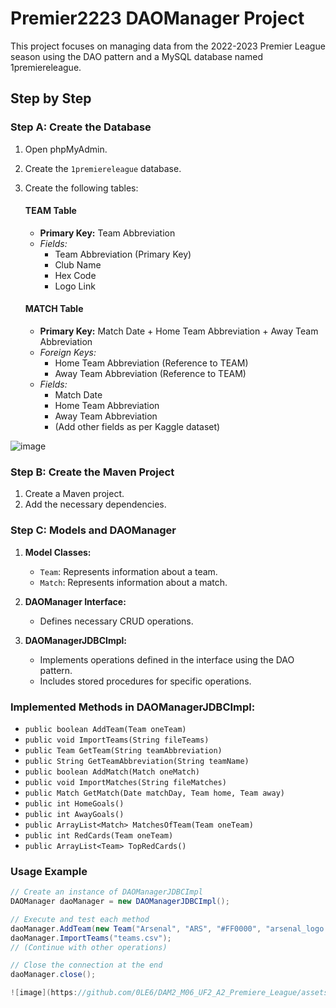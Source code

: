 # Premier2223 DAOManager Project

This project focuses on managing data from the 2022-2023 Premier League season using the DAO pattern and a MySQL database named 1premiereleague.

## Step by Step

### Step A: Create the Database

1. Open phpMyAdmin.
2. Create the `1premiereleague` database.
3. Create the following tables:

   #### TEAM Table
   - **Primary Key:** Team Abbreviation
   - *Fields:*
     - Team Abbreviation (Primary Key)
     - Club Name
     - Hex Code
     - Logo Link

   #### MATCH Table
   - **Primary Key:** Match Date + Home Team Abbreviation + Away Team Abbreviation
   - *Foreign Keys:*
     - Home Team Abbreviation (Reference to TEAM)
     - Away Team Abbreviation (Reference to TEAM)
   - *Fields:*
     - Match Date
     - Home Team Abbreviation
     - Away Team Abbreviation
     - (Add other fields as per Kaggle dataset)

![image](https://github.com/0LE6/DAM2_M06_UF2_A2_Premiere_League/assets/135649528/c6710bca-4011-41c1-9a44-85e62d25ccf8)

### Step B: Create the Maven Project

1. Create a Maven project.
2. Add the necessary dependencies.

### Step C: Models and DAOManager

1. **Model Classes:**
   - `Team`: Represents information about a team.
   - `Match`: Represents information about a match.

2. **DAOManager Interface:**
   - Defines necessary CRUD operations.

3. **DAOManagerJDBCImpl:**
   - Implements operations defined in the interface using the DAO pattern.
   - Includes stored procedures for specific operations.

### Implemented Methods in DAOManagerJDBCImpl:

- `public boolean AddTeam(Team oneTeam)`
- `public void ImportTeams(String fileTeams)`
- `public Team GetTeam(String teamAbbreviation)`
- `public String GetTeamAbbreviation(String teamName)`
- `public boolean AddMatch(Match oneMatch)`
- `public void ImportMatches(String fileMatches)`
- `public Match GetMatch(Date matchDay, Team home, Team away)`
- `public int HomeGoals()`
- `public int AwayGoals()`
- `public ArrayList<Match> MatchesOfTeam(Team oneTeam)`
- `public int RedCards(Team oneTeam)`
- `public ArrayList<Team> TopRedCards()`

### Usage Example

```java
// Create an instance of DAOManagerJDBCImpl
DAOManager daoManager = new DAOManagerJDBCImpl();

// Execute and test each method
daoManager.AddTeam(new Team("Arsenal", "ARS", "#FF0000", "arsenal_logo.png"));
daoManager.ImportTeams("teams.csv");
// (Continue with other operations)

// Close the connection at the end
daoManager.close();

![image](https://github.com/0LE6/DAM2_M06_UF2_A2_Premiere_League/assets/135649528/04207c66-af8a-491b-8707-c1290f533d31)
